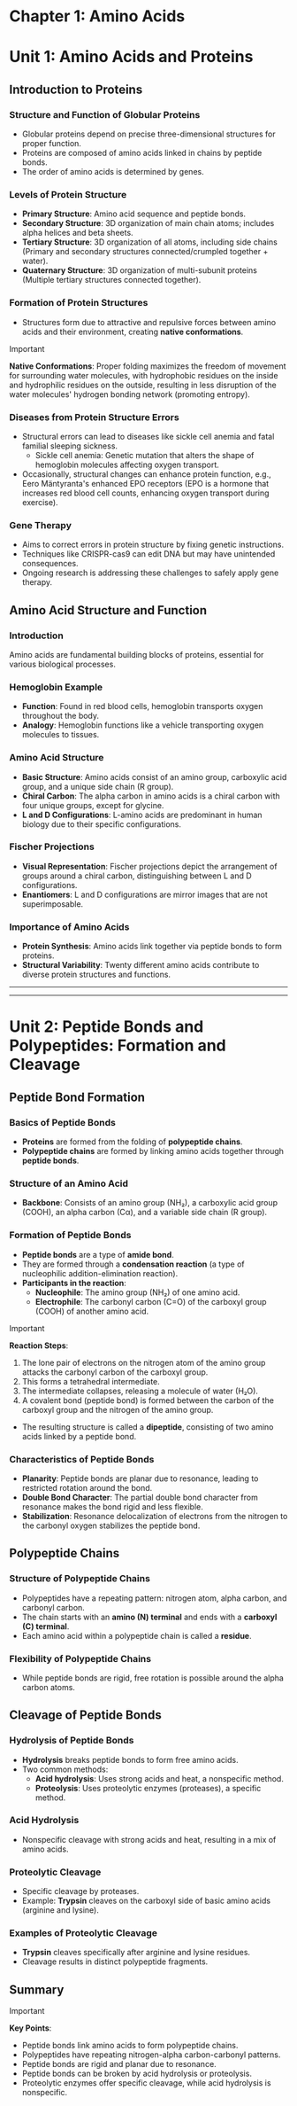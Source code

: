 <h1>Chapter 1: Amino Acids</h1>

# Unit 1: Amino Acids and Proteins

## Introduction to Proteins 


### Structure and Function of Globular Proteins

- Globular proteins depend on precise three-dimensional structures for proper function.
- Proteins are composed of amino acids linked in chains by peptide bonds.
- The order of amino acids is determined by genes.

### Levels of Protein Structure

- **Primary Structure**: Amino acid sequence and peptide bonds.
- **Secondary Structure**: 3D organization of main chain atoms; includes alpha helices and beta sheets.
- **Tertiary Structure**: 3D organization of all atoms, including side chains (Primary and secondary structures connected/crumpled together + water).
- **Quaternary Structure**: 3D organization of multi-subunit proteins (Multiple tertiary structures connected together).

### Formation of Protein Structures

- Structures form due to attractive and repulsive forces between amino acids and their environment, creating **native conformations**.

> [!IMPORTANT]
> **Native Conformations**: Proper folding maximizes the freedom of movement for surrounding water molecules, with hydrophobic residues on the inside and hydrophilic residues on the outside, resulting in less disruption of the water molecules' hydrogen bonding network (promoting entropy).


### Diseases from Protein Structure Errors

- Structural errors can lead to diseases like sickle cell anemia and fatal familial sleeping sickness.
  - Sickle cell anemia: Genetic mutation that alters the shape of hemoglobin molecules affecting oxygen transport.
- Occasionally, structural changes can enhance protein function, e.g., Eero Mäntyranta's enhanced EPO receptors (EPO is a hormone that increases red blood cell counts, enhancing oxygen transport during exercise).

### Gene Therapy

- Aims to correct errors in protein structure by fixing genetic instructions.
- Techniques like CRISPR-cas9 can edit DNA but may have unintended consequences.
- Ongoing research is addressing these challenges to safely apply gene therapy.

## Amino Acid Structure and Function

### Introduction

Amino acids are fundamental building blocks of proteins, essential for various biological processes.

### Hemoglobin Example

- **Function**: Found in red blood cells, hemoglobin transports oxygen throughout the body.
- **Analogy**: Hemoglobin functions like a vehicle transporting oxygen molecules to tissues.

### Amino Acid Structure

- **Basic Structure**: Amino acids consist of an amino group, carboxylic acid group, and a unique side chain (R group).
- **Chiral Carbon**: The alpha carbon in amino acids is a chiral carbon with four unique groups, except for glycine.
- **L and D Configurations**: L-amino acids are predominant in human biology due to their specific configurations.

### Fischer Projections

- **Visual Representation**: Fischer projections depict the arrangement of groups around a chiral carbon, distinguishing between L and D configurations.
- **Enantiomers**: L and D configurations are mirror images that are not superimposable.

### Importance of Amino Acids

- **Protein Synthesis**: Amino acids link together via peptide bonds to form proteins.
- **Structural Variability**: Twenty different amino acids contribute to diverse protein structures and functions.
***
***
# Unit 2: Peptide Bonds and Polypeptides: Formation and Cleavage

## Peptide Bond Formation

### Basics of Peptide Bonds
- **Proteins** are formed from the folding of **polypeptide chains**.
- **Polypeptide chains** are formed by linking amino acids together through **peptide bonds**.

### Structure of an Amino Acid
- **Backbone**: Consists of an amino group (NH₂), a carboxylic acid group (COOH), an alpha carbon (Cα), and a variable side chain (R group).

### Formation of Peptide Bonds
- **Peptide bonds** are a type of **amide bond**.
- They are formed through a **condensation reaction** (a type of nucleophilic addition-elimination reaction).
- **Participants in the reaction**:
  - **Nucleophile**: The amino group (NH₂) of one amino acid.
  - **Electrophile**: The carbonyl carbon (C=O) of the carboxyl group (COOH) of another amino acid.

> [!IMPORTANT]
> **Reaction Steps**:
> 1. The lone pair of electrons on the nitrogen atom of the amino group attacks the carbonyl carbon of the carboxyl group.
> 2. This forms a tetrahedral intermediate.
> 3. The intermediate collapses, releasing a molecule of water (H₂O).
> 4. A covalent bond (peptide bond) is formed between the carbon of the carboxyl group and the nitrogen of the amino group.
> - The resulting structure is called a **dipeptide**, consisting of two amino acids linked by a peptide bond.

### Characteristics of Peptide Bonds
- **Planarity**: Peptide bonds are planar due to resonance, leading to restricted rotation around the bond.
- **Double Bond Character**: The partial double bond character from resonance makes the bond rigid and less flexible.
- **Stabilization**: Resonance delocalization of electrons from the nitrogen to the carbonyl oxygen stabilizes the peptide bond.

## Polypeptide Chains

### Structure of Polypeptide Chains
- Polypeptides have a repeating pattern: nitrogen atom, alpha carbon, and carbonyl carbon.
- The chain starts with an **amino (N) terminal** and ends with a **carboxyl (C) terminal**.
- Each amino acid within a polypeptide chain is called a **residue**.

### Flexibility of Polypeptide Chains
- While peptide bonds are rigid, free rotation is possible around the alpha carbon atoms.

## Cleavage of Peptide Bonds

### Hydrolysis of Peptide Bonds
- **Hydrolysis** breaks peptide bonds to form free amino acids.
- Two common methods:
  - **Acid hydrolysis**: Uses strong acids and heat, a nonspecific method.
  - **Proteolysis**: Uses proteolytic enzymes (proteases), a specific method.

### Acid Hydrolysis
- Nonspecific cleavage with strong acids and heat, resulting in a mix of amino acids.

### Proteolytic Cleavage
- Specific cleavage by proteases.
- Example: **Trypsin** cleaves on the carboxyl side of basic amino acids (arginine and lysine).

### Examples of Proteolytic Cleavage
- **Trypsin** cleaves specifically after arginine and lysine residues.
- Cleavage results in distinct polypeptide fragments.

## Summary

> [!IMPORTANT]
> **Key Points**:
> - Peptide bonds link amino acids to form polypeptide chains.
> - Polypeptides have repeating nitrogen-alpha carbon-carbonyl patterns.
> - Peptide bonds are rigid and planar due to resonance.
> - Peptide bonds can be broken by acid hydrolysis or proteolysis.
> - Proteolytic enzymes offer specific cleavage, while acid hydrolysis is nonspecific.
